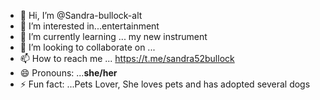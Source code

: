 - 👋 Hi, I’m @Sandra-bullock-alt
- 👀 I’m interested in...entertainment 
- 🌱 I’m currently learning ... my new instrument 
- 💞️ I’m looking to collaborate on ...
- 📫 How to reach me ... https://t.me/sandra52bullock
- 😄 Pronouns: ...**she/her**
- ⚡ Fun fact: ...Pets Lover,  She loves pets and has adopted several dogs 

<!---
Sandra-bullock-alt/Sandra-bullock-alt is a ✨ special ✨ repository because its `README.md` (this file) appears on your GitHub profile.
You can click the Preview link to take a look at your changes.
--->
